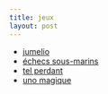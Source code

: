 ```yaml
---
title: jeux
layout: post
---
```


- [jumelio](jeux/jumelio.md)
- [échecs sous-marins](jeux/echecs_poissons.md)
- [tel perdant](jeux/tel_perdant.md)
- [uno magique](jeux/uno_magique.md)
